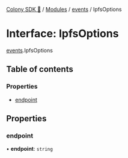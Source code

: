 [Colony SDK 🚀](../README.md) / [Modules](../modules.md) / [events](../modules/events.md) / IpfsOptions

# Interface: IpfsOptions

[events](../modules/events.md).IpfsOptions

## Table of contents

### Properties

- [endpoint](events.IpfsOptions.md#endpoint)

## Properties

### endpoint

• **endpoint**: `string`
